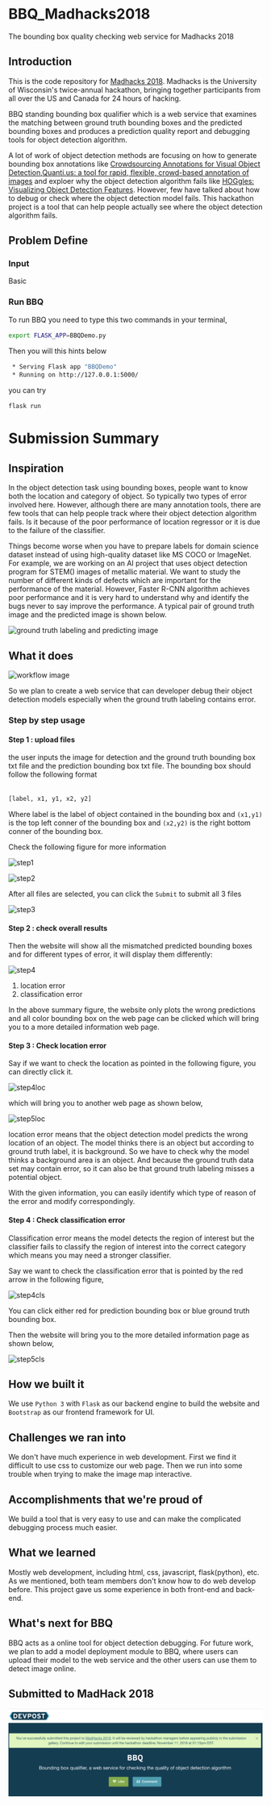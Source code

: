 # BBQ_Madhacks2018
The bounding box quality checking web service for Madhacks 2018

## Introduction

This is the code repository for [Madhacks 2018](https://www.madhacks.io/). Madhacks is the University of Wisconsin's twice-annual hackathon, bringing together participants from all over the US and Canada for 24 hours of hacking.

BBQ standing bounding box qualifier which is a web service that examines the matching between ground truth bounding boxes and the predicted bounding boxes and produces a prediction quality report and debugging tools for object detection algorithm.

A lot of work of object detection methods are focusing on how to generate bounding box annotations like [Crowdsourcing Annotations for Visual Object Detection](https://www.aaai.org/ocs/index.php/WS/AAAIW12/paper/view/5350),[Quanti.us: a tool for rapid, flexible, crowd-based annotation of images](https://www.nature.com/articles/s41592-018-0069-0.epdf?author_access_token=peMhy5KSdgrSAGSfL8MUj9RgN0jAjWel9jnR3ZoTv0MnaAwHfA480_WbrLsTyrf6Qh6XRwtU2XRrYgJxeQPIsjUlh3Szynwft2k_VerLS8Bw2R-WfjMsCopQ1wDRpFg6mja_Ndv4Rc75h2Wf-ODxJw%3D%3D) and exploer why the object detection algorithm fails like [HOGgles: Visualizing Object Detection Features](https://ieeexplore.ieee.org/document/6751109). However, few have talked about how to debug or check where the object detection model fails. This hackathon project is a tool that can help people actually see where the object detection algorithm fails.

## Problem Define



### Input 

Basic

### Run BBQ

To run BBQ you need to type this two commands in your terminal,

```bash
export FLASK_APP=BBQDemo.py
```

Then you will this hints below

```bash
 * Serving Flask app "BBQDemo"
 * Running on http://127.0.0.1:5000/  

```

you can try 

```bash
flask run
```

# Submission Summary

## Inspiration

In the object detection task using bounding boxes, people want to know both the location and category of object. So typically two types of error involved here. However, although there are many annotation tools, there are few tools that can help people track where their object detection algorithm fails. Is it because of the poor performance of location regressor or it is due to the failure of the classifier. 

Things become worse when you have to prepare labels for domain science dataset instead of using high-quality dataset like MS COCO or ImageNet. For example, we are working on an  AI project that uses object detection program for STEM() images of metallic material. We want to study the number of different kinds of defects which are important for the performance of the material. However, Faster R-CNN algorithm achieves poor performance and it is very hard to understand why and identify the bugs never to say improve the performance. A typical pair of ground truth image and the predicted image is shown below.

![ground truth labeling and predicting image](https://github.com/iphyer/BBQ_Madhacks2018/blob/master/Report/IMG/hard.png)

## What it does
![workflow image](https://github.com/iphyer/BBQ_Madhacks2018/blob/master/Report/IMG/workflow.png)


So we plan to create a web service that can developer debug their object detection models especially when the ground truth labeling contains error. 

### Step by step usage

#### Step 1 : upload files

the user inputs the image for detection and the ground truth bounding box txt file and the prediction bounding box txt file. The bounding box should follow the following format

```python

[label, x1, y1, x2, y2]

``` 

Where label is the label of object contained in the bounding box and `(x1,y1)` is the top left conner of the bounding box and `(x2,y2)` is the right bottom conner of the bounding box.

Check the following figure for more information

![step1](https://github.com/iphyer/BBQ_Madhacks2018/blob/master/Report/IMG/step1.jpg)

![step2](https://github.com/iphyer/BBQ_Madhacks2018/blob/master/Report/IMG/step2.jpg)

After all files are selected, you can click the `Submit` to submit all 3 files

![step3](https://github.com/iphyer/BBQ_Madhacks2018/blob/master/Report/IMG/step3.png)

#### Step 2 : check overall results

Then the website will show all the mismatched predicted bounding boxes and for different types of error, it will display them differently:

![step4](https://github.com/iphyer/BBQ_Madhacks2018/blob/master/Report/IMG/step4.png)

1. location error
2. classification error

In the above summary figure, the website only plots the wrong predictions and all color bounding box on the web page can be clicked which will bring you to a more detailed information web page.

#### Step 3 : Check location error

Say if we want to check the location as pointed in the following figure, you can directly click it.

![step4loc](https://github.com/iphyer/BBQ_Madhacks2018/blob/master/Report/IMG/step4loc.jpg)

which will bring you to another web page as shown below,

![step5loc](https://github.com/iphyer/BBQ_Madhacks2018/blob/master/Report/IMG/step5loc.png)

location error means that the object detection model predicts the wrong location of an object. The model thinks there is an object but according to ground truth label, it is background. So we have to check why the model thinks a background area is an object. And because the ground truth data set may contain error, so it can also be that ground truth labeling misses a potential object. 

With the given information, you can easily identify which type of reason of the error and modify correspondingly.

#### Step 4 : Check classification error

Classification error means the model detects the region of interest but the classifier fails to classify the region of interest into the correct category which means you may need a stronger classifier.

 Say we want to check the classification error that is pointed by the red arrow in the following figure,
 
 ![step4cls](https://github.com/iphyer/BBQ_Madhacks2018/blob/master/Report/IMG/step4cls.jpg)

You can click either red for prediction bounding box or blue ground truth bounding box.

Then the website will bring you to the more detailed information page as shown below,

 ![step5cls](https://github.com/iphyer/BBQ_Madhacks2018/blob/master/Report/IMG/step5cls.png)

## How we built it

We use `Python 3` with `Flask` as our backend engine to build the website and `Bootstrap` as our frontend framework for UI.

## Challenges we ran into
We don't have much experience in web development. First we find it difficult to use css to customize our web page. Then we run into some trouble when trying to make the image map interactive.

## Accomplishments that we're proud of
We build a tool that is very easy to use and can make the complicated debugging process much easier.

## What we learned
Mostly web development, including html, css, javascript, flask(python), etc.
As we mentioned, both team members don't know how to do web develop before.
This project gave us some experience in both front-end and back-end.

## What's next for BBQ
BBQ acts as a online tool for object detection debugging.
For future work, we plan to add a model deployment module to BBQ, where users can upload their model to the web service and the other users can use them to detect image online.


## Submitted to MadHack 2018

![Successful Submission](./Report/success.png)